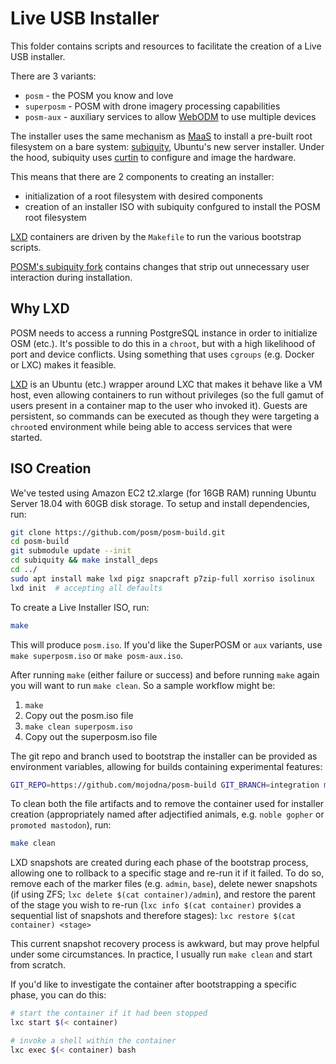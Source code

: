 # Live USB Installer

This folder contains scripts and resources to facilitate the creation of a
Live USB installer.

There are 3 variants:

* `posm` - the POSM you know and love
* `superposm` - POSM with drone imagery processing capabilities
* `posm-aux` - auxiliary services to allow
  [WebODM](https://www.opendronemap.org/webodm/) to use multiple devices

The installer uses the same mechanism as [MaaS](https://maas.io/) to install
a pre-built root filesystem on a bare system:
[subiquity](https://github.com/CanonicalLtd/subiquity), Ubuntu's new server
installer. Under the hood, subiquity uses
[curtin](https://launchpad.net/curtin) to configure and image the hardware.

This means that there are 2 components to creating an installer:

* initialization of a root filesystem with desired components
* creation of an installer ISO with subiquity confgured to install the POSM
  root filesystem

[LXD](https://linuxcontainers.org/lxd/) containers are driven by the
`Makefile` to run the various bootstrap scripts.

[POSM's subiquity fork](https://github.com/posm/subiquity) contains changes
that strip out unnecessary user interaction during installation.

## Why LXD

POSM needs to access a running PostgreSQL instance in order to initialize OSM
(etc.). It's possible to do this in a `chroot`, but with a high likelihood of
port and device conflicts. Using something that uses `cgroups` (e.g. Docker
or LXC) makes it feasible.

[LXD](https://www.ubuntu.com/cloud/lxd) is an Ubuntu (etc.) wrapper around
LXC that makes it behave like a VM host, even allowing containers to run
without privileges (so the full gamut of users present in a container map to
the user who invoked it). Guests are persistent, so commands can be executed
as though they were targeting a `chroot`ed environment while being able to
access services that were started.

## ISO Creation

We've tested using Amazon EC2 t2.xlarge (for 16GB RAM) running Ubuntu Server 18.04 with 60GB disk storage.
To setup and install dependencies, run:
```bash
git clone https://github.com/posm/posm-build.git
cd posm-build
git submodule update --init 
cd subiquity && make install_deps
cd ../
sudo apt install make lxd pigz snapcraft p7zip-full xorriso isolinux
lxd init  # accepting all defaults
```

To create a Live Installer ISO, run:

```bash
make
```

This will produce `posm.iso`. If you'd like the SuperPOSM or `aux` variants,
use `make superposm.iso` or `make posm-aux.iso`.

After running `make` (either failure or success) and before running `make` again you will want to run `make clean`. So a sample workflow might be:
1. `make`
2. Copy out the posm.iso file
3. `make clean superposm.iso`
4. Copy out the superposm.iso file

The git repo and branch used to bootstrap the installer can be provided as
environment variables, allowing for builds containing experimental features:

```bash
GIT_REPO=https://github.com/mojodna/posm-build GIT_BRANCH=integration make
```

To clean both the file artifacts and to remove the container used for
installer creation (appropriately named after adjectified animals, e.g.
`noble gopher` or `promoted mastodon`), run:

```bash
make clean
```

LXD snapshots are created during each phase of the bootstrap process,
allowing one to rollback to a specific stage and re-run it if it failed. To
do so, remove each of the marker files (e.g. `admin`, `base`), delete newer
snapshots (if using ZFS; `lxc delete $(cat container)/admin`), and restore
the parent of the stage you wish to re-run (`lxc info $(cat container)`
provides a sequential list of snapshots and therefore stages): `lxc restore
$(cat container) <stage>`

This current snapshot recovery process is awkward, but may prove helpful
under some circumstances. In practice, I usually run `make clean` and start
from scratch.

If you'd like to investigate the container after bootstrapping a specific
phase, you can do this:

```bash
# start the container if it had been stopped
lxc start $(< container)

# invoke a shell within the container
lxc exec $(< container) bash
```
